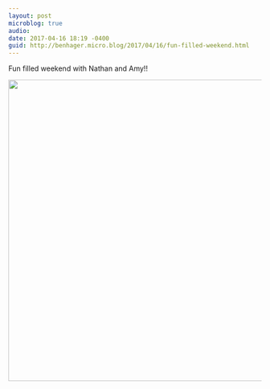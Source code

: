 ```yaml
---
layout: post
microblog: true
audio: 
date: 2017-04-16 18:19 -0400
guid: http://benhager.micro.blog/2017/04/16/fun-filled-weekend.html
---
```

Fun filled weekend with Nathan and Amy!!

<img src="http://hager.blog/uploads/2017/c7474f8dd7.jpg" width="600" height="600" />
